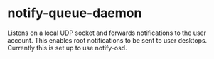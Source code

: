 # notify-queue-daemon
Listens on a local UDP socket and forwards notifications to the user account.  This enables root notifications to be sent to user desktops.  Currently this is set up to use notify-osd.
